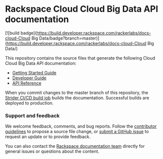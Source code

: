 # Rackspace Cloud Cloud Big Data API documentation

[![build badge](https://build.developer.rackspace.com/rackerlabs/docs-cloud-Cloud Big Data/badge?branch=master)](https://build.developer.rackspace.com/rackerlabs/docs-cloud-Cloud Big Data/)

This repository contains the source files that generate the following Cloud Cloud Big Data API documentation: 

* [Getting Started Guide](https://developer.rackspace.com/docs/cloud-big-data/v2/developer-guide/##getting-started)
* [Developer Guide](https://developer.rackspace.com/docs/cloud-big-data/v2/developer-guide/#document-developer-guide)
* [API Reference](https://developer.rackspace.com/docs/cloud-big-data/v2/developer-guide/#api-reference)

When you commit changes to the master branch of this repository, the 
[Strider CI/CD build job](https://build.developer.rackspace.com/rackerlabs/docs-cloud-big-data/) 
builds the documentation. Successful builds are deployed to production.

### Support and feedback

We welcome feedback, comments, and bug reports. Follow the 
[contributor guidelines](../CONTRIBUTING.md) 
to propose a source file change, or [submit a GitHub issue](https://github.com/rackerlabs/docs-cloud-big-data/issues/new) 
to request an update or to provide feedback.

You can also contact the [Rackspace documentation team](mailto:devdoc@rackspace.com) directly for general issues 
or questions about the content. 
